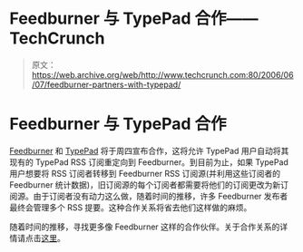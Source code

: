 # Feedburner 与 TypePad 合作——TechCrunch

> 原文：<https://web.archive.org/web/http://www.techcrunch.com:80/2006/06/07/feedburner-partners-with-typepad/>

# Feedburner 与 TypePad 合作

 [Feedburner](https://web.archive.org/web/20220521050617/http://www.feedburner.com/) 和 [TypePad](https://web.archive.org/web/20220521050617/http://www.typepad.com/) 将于周四宣布合作，这将允许 TypePad 用户自动将其现有的 TypePad RSS 订阅重定向到 Feedburner。到目前为止，如果 TypePad 用户想要将 RSS 订阅者转移到 Feedburner RSS 订阅源(并利用这些订阅者的 Feedburner 统计数据)，旧订阅源的每个订阅者都需要将他们的订阅更改为新订阅源。由于订阅者没有动力这么做，随着时间的推移，许多 Feedburner 发布者最终会管理多个 RSS 提要。这种合作关系将省去他们这样做的麻烦。

随着时间的推移，寻找更多像 Feedburner 这样的合作伙伴。关于合作关系的详情请点击[这里](https://web.archive.org/web/20220521050617/http://www.sixapart.com/typepad/news/2006/06/typepad_and_feedburner.html)。